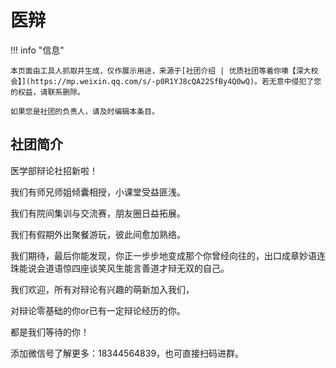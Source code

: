 # 医辩

!!! info "信息"

    本页面由工具人抓取并生成，仅作展示用途，来源于[社团介绍 | 优质社团等着你噢【深大校会】](https://mp.weixin.qq.com/s/-p0R1YJ8cQA22SfBy4Q0wQ)。若无意中侵犯了您的权益，请联系删除。
    
    如果您是社团的负责人，请及时编辑本条目。

## 社团简介
医学部辩论社招新啦！

我们有师兄师姐倾囊相授，小课堂受益匪浅。

我们有院间集训与交流赛，朋友圈日益拓展。

我们有假期外出聚餐游玩，彼此间愈加熟络。

我们期待，最后你能发现，你正一步步地变成那个你曾经向往的，出口成章妙语连珠能说会道语惊四座谈笑风生能言善道才辩无双的自己。

我们欢迎，所有对辩论有兴趣的萌新加入我们，

对辩论零基础的你or已有一定辩论经历的你。

都是我们等待的你！

添加微信号了解更多：18344564839，也可直接扫码进群。
